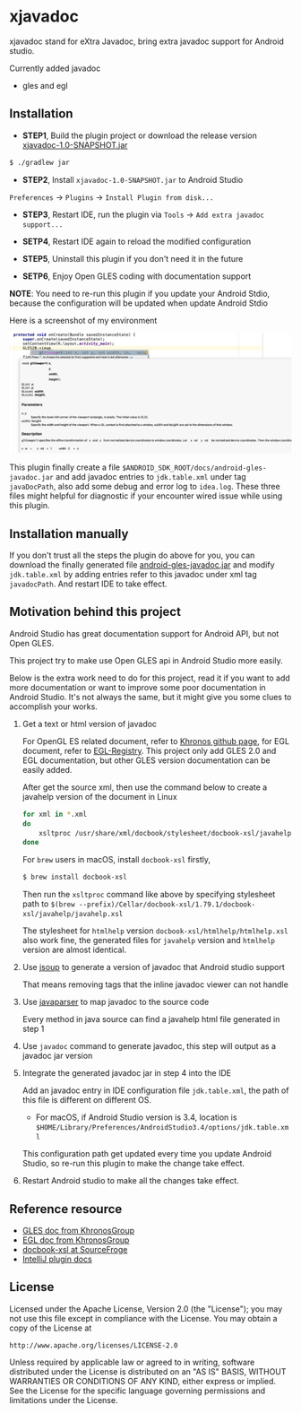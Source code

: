 xjavadoc
========

xjavadoc stand for eXtra Javadoc, bring extra javadoc support for Android studio.

Currently added javadoc

* gles and egl

Installation
------

* **STEP1**, Build the plugin project or download the release version [xjavadoc-1.0-SNAPSHOT.jar](release/xjavadoc-1.0-SNAPSHOT.jar)
```sh
$ ./gradlew jar
```
* **STEP2**, Install `xjavadoc-1.0-SNAPSHOT.jar` to Android Studio

`Preferences` -> `Plugins` -> `Install Plugin from disk...`

* **STEP3**, Restart IDE, run the plugin via `Tools` -> `Add extra javadoc support...`

* **SETP4**, Restart IDE again to reload the modified configuration

* **STEP5**, Uninstall this plugin if you don't need it in the future

* **SETP6**, Enjoy Open GLES coding with documentation support

__NOTE__: You need to re-run this plugin if you update your Android Stdio, because the configuration will be updated when update Android Stdio

Here is a screenshot of my environment

![gles2](gles2.png)

This plugin finally create a file `$ANDROID_SDK_ROOT/docs/android-gles-javadoc.jar` and add javadoc entries to `jdk.table.xml` under tag `javaDocPath`, also add some debug and error log to `idea.log`. These three files might helpful for diagnostic if your encounter wired issue while using this plugin.

Installation manually
------

If you don't trust all the steps the plugin do above for you, you can download the finally generated file [android-gles-javadoc.jar](release/android-gles-javadoc.jar) and modify `jdk.table.xml` by adding entries refer to this javadoc under xml tag `javadocPath`. And restart IDE to take effect.

Motivation behind this project
------
Android Studio has great documentation support for Android API, but not Open GLES.

This project try to make use Open GLES api in Android Studio more easily.

Below is the extra work need to do for this project, read it if you want to add more documentation or want to improve some poor documentation in Android Studio. It's not always the same, but it might give you some clues to accomplish your works.

1. Get a text or html version of javadoc
   
   For OpenGL ES related document, refer to [Khronos github page](https://github.com/KhronosGroup), for EGL document, refer to [EGL-Registry](https://github.com/KhronosGroup/EGL-Registry).
   This project only add GLES 2.0 and EGL documentation, but other GLES version documentation can be easily added.
   
   After get the source xml, then use the command below to create a javahelp version of the document in Linux
   
   ```sh
   for xml in *.xml
   do 
       xsltproc /usr/share/xml/docbook/stylesheet/docbook-xsl/javahelp/javahelp.xsl $xml && mv -vf index.html ${xml//.xml}.html
   done
   ```
   
   For `brew` users in macOS, install `docbook-xsl` firstly, 
   ```sh
   $ brew install docbook-xsl
   ```
   Then run the `xsltproc` command like above by specifying stylesheet path to `$(brew --prefix)/Cellar/docbook-xsl/1.79.1/docbook-xsl/javahelp/javahelp.xsl`
   
   The stylesheet for `htmlhelp` version `docbook-xsl/htmlhelp/htmlhelp.xsl` also work fine, the generated files for `javahelp` version and `htmlhelp` version are almost identical.

2. Use [jsoup](https://jsoup.org/) to generate a version of javadoc that Android studio support

   That means removing tags that the inline javadoc viewer can not handle

3. Use [javaparser](https://github.com/javaparser/javaparser) to map javadoc to the source code

   Every method in java source can find a javahelp html file generated in step 1
   
4. Use `javadoc` command to generate javadoc, this step will output as a javadoc jar version

5. Integrate the generated javadoc jar in step 4 into the IDE

   Add an javadoc entry in IDE configuration file `jdk.table.xml`, the path of this file is different on different OS.
   
   * For macOS, if Android Studio version is 3.4, location is `$HOME/Library/Preferences/AndroidStudio3.4/options/jdk.table.xml
`
   
   This configuration path get updated every time you update Android Studio, so re-run this plugin to make the change take effect.
   
6. Restart Android studio to make all the changes take effect.

Reference resource
------
* [GLES doc from KhronosGroup](https://github.com/KhronosGroup/OpenGL-Refpages)
* [EGL doc from KhronosGroup](https://github.com/KhronosGroup/EGL-Registry)
* [docbook-xsl at SourceFroge](https://sourceforge.net/projects/docbook/files/docbook-xsl/)
* [IntelliJ plugin docs](http://www.jetbrains.org/intellij/sdk/docs/welcome.html)

License
--------
Licensed under the Apache License, Version 2.0 (the "License");
you may not use this file except in compliance with the License.
You may obtain a copy of the License at

    http://www.apache.org/licenses/LICENSE-2.0

Unless required by applicable law or agreed to in writing, software
distributed under the License is distributed on an "AS IS" BASIS,
WITHOUT WARRANTIES OR CONDITIONS OF ANY KIND, either express or implied.
See the License for the specific language governing permissions and
limitations under the License.
